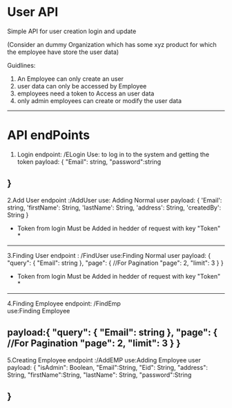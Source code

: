 # User API
Simple API for user creation login and update

(Consider an dummy Organization which has some xyz product for which the employee have store the user data)

Guidlines:
1. An Employee can only create an user
2. user data can only be accessed by Employee
3. employees need a token to Access an user data
4. only admin employees can create or modify the user data

-----------------------------------------------------------------------------------
# API endPoints
1.  Login
endpoint: /ELogin
Use: to log in to the system and getting the token
payload:
  {
     "Email": string,
     "password":string
  
  }
 -----------------------------------------------------------------------------------
 
 2.Add User
   endpoint :/AddUser
   use: Adding Normal user
   payload:
   {
    'Email': string,
    'firstName': String,
    'lastName': String,
    'address': String,
    'createdBy': String
  }
   
   *  Token from login  Must be Added in hedder of request with key "Token" *
 -----------------------------------------------------------------------------------
 
3.Finding User 
 endpoint : /FindUser
 use:Finding Normal user 
 payload:
  {
    "query": {
        "Email": string 
    },
    "page": { //For Pagination
        "page": 2, 
        "limit": 3
    }
}
*  Token from login  Must be Added in hedder of request with key "Token" *
-----------------------------------------------------------------------------------  

4.Finding Employee
  endpoint: /FindEmp  
  use:Finding Employee
  
  payload:{
    "query": {
        "Email": string 
    },
    "page": { //For Pagination
        "page": 2, 
        "limit": 3
    }
  }
-----------------------------------------------------------------------------------

5.Creating Employee
  endpoint :/AddEMP
  use:Adding Employee user
  payload:
  {
    "isAdmin": Boolean,
    "Email":String,
    "Eid": String, 
    "address": String,
    "firstName":String,
    "lastName": String,
    "password":String

}
----------------------------------------------------------------------------------- 
